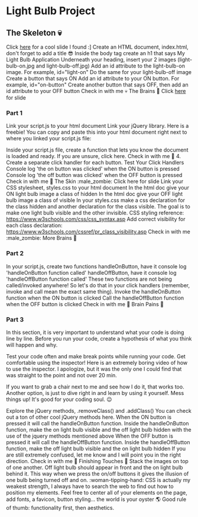 # Light Bulb Project
## The Skeleton :skull: 
Click [here](https://cdn-images-1.medium.com/max/1600/1*nm0JcvKyANiyLONtE0K9Rg.png) for a cool slide I found :]
Create an HTML document, index.html, don't forget to add a title :sunglasses:
Inside the body tag create an h1 that says My Light Bulb Application 
Underneath your heading, insert your 2 images (light-bulb-on.jpg and light-bulb-off.jpg)
Add an id attribute to the light-bulb-on image. For example, id="light-on"
Do the same for your light-bulb-off image
Create a button that says ON
Add an id attribute to your ON button. For example, id="on-button"
Create another button that says OFF, then add an id attribute to your OFF button
Check in with me :skull:
The Brains :brain:
Click [here](https://cdn-images-1.medium.com/max/1600/1*yXJWX1VfK1e3-lm43NJHhA.png) for slide
### Part 1
Link your script.js to your html document
Link your jQuery library. Here is a freebie! You can copy and paste this into your html document right next to where you linked your script.js file:
<script src="https://code.jquery.com/jquery-3.1.0.js"></script>
Inside your script.js file, create a function that lets you know the document is loaded and ready. If you are unsure, click here. 
Check in with me :brain:
4. Create a separate click handler for each button. 
Test Your Click Handlers
Console log 'the on button was clicked' when the ON button is pressed
Console log 'the off button was clicked' when the OFF button is pressed
Check in with me :brain:
The Skin :male_zombie:
Click here for slide
Link your CSS stylesheet, styles.css to your html document
In the html doc give your ON light bulb image a class of hidden
In the html doc give your OFF light bulb image a class of visible
In your styles.css make a css declaration for the class hidden and another declaration for the class visible. The goal is to make one light bulb visible and the other invisible.
CSS styling reference: https://www.w3schools.com/css/css_syntax.asp
Add correct visibility for each class declaration: https://www.w3schools.com/cssref/pr_class_visibility.asp
Check in with me :male_zombie:
More Brains :brain:
### Part 2
In your script.js, create two functions
handleOnButton, have it console log 'handleOnButton function called'
handleOffButton, have it console log 'handleOffButton function called'
These two functions are not being called/invoked anywhere! So let's do that in your click handlers (remember, invoke and call mean the exact same thing).
Invoke the handleOnButton function when the ON button is clicked
Call the handleOffButton function when the OFF button is clicked
Check in with me :brain:
Brain Pains :exploding_head:
### Part 3
In this section, it is very important to understand what your code is doing line by line. Before you run your code, create a hypothesis of what you think will happen and why. 

Test your code often and make break points while running your code. Get comfortable using the inspector! Here is an extremely boring video of how to use the inspector. I apologize, but it was the only one I could find that was straight to the point and not over 20 min. 

If you want to grab a chair next to me and see how I do it, that works too. Another option, is just to dive right in and learn by using it yourself. Mess things up! It's good for your coding soul. :wink:

Explore the jQuery methods, .removeClass() and .addClass() 
You can check out a ton of other cool jQuery methods here. 
When the ON button is pressed it will call the handleOnButton function. Inside the handleOnButton function, make the on light bulb visible and the off light bulb hidden with the use of the jquery methods mentioned above
When the OFF button is pressed it will call the handleOffButton function. Inside the handleOffButton function, make the off light bulb visible and the on light bulb hidden
If you are still extremely confused, let me know and I will point you in the right direction.
Check in with me :exploding_head:
Finishing Touches :art:
Stack the images on top of one another. Off light bulb should appear in front and the on light bulb behind it. This way when we press the on/off buttons it gives the illusion of one bulb being turned off and on. 
:woman-tipping-hand: CSS is actually my weakest strength, I always have to search the web to find out how to position my elements. 
Feel free to center all of your elements on the page, add fonts, a favicon, button styling... the world is your oyster :earth_americas:
Good rule of thumb: functionality first, then aesthetics. 